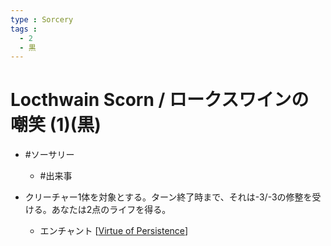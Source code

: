 ```yaml
---
type : Sorcery
tags : 
  - 2
  - 黒
---
```

# Locthwain Scorn / ロークスワインの嘲笑 (1)(黒)

* #ソーサリー
  * #出来事

* クリーチャー1体を対象とする。ターン終了時まで、それは-3/-3の修整を受ける。あなたは2点のライフを得る。
  * エンチャント [[Virtue of Persistence]]


[//begin]: # "Autogenerated link references for markdown compatibility"
[Virtue of Persistence]: <../Enchantments/Virtue of Persistence.md> "Virtue of Persistence / 執念の徳目 (5)(黒)(黒)"
[//end]: # "Autogenerated link references"